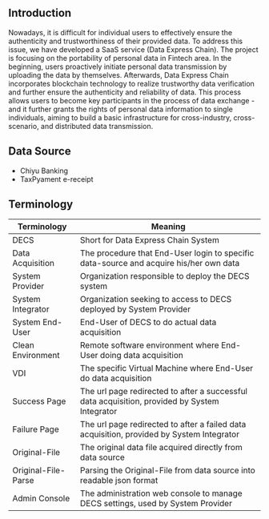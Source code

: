 ## Introduction

Nowadays, it is difficult for individual users to effectively ensure the authenticity and trustworthiness of their provided data. To address this issue, we have developed a SaaS service (Data Express Chain). The project is focusing on the portability of personal data in Fintech area. In the beginning, users proactively initiate personal data transmission by uploading the data by themselves. Afterwards, Data Express Chain incorporates blockchain technology to realize trustworthy data verification and further ensure the authenticity and reliability of data. This process allows users to become key participants in the process of data exchange - and it further grants the rights of personal data information to single individuals, aiming to build a basic infrastructure for cross-industry, cross-scenario, and distributed data transmission.

## Data Source

* Chiyu Banking
* TaxPyament e-receipt

## Terminology

| **Terminology** | **Meaning**                                                                             |
| --------------------- | --------------------------------------------------------------------------------------------- |
| DECS                  | Short for Data Express Chain System                                                           |
| Data Acquisition      | The procedure that End-User login to specific data-source and acquire his/her own data        |
| System Provider       | Organization responsible to deploy the DECS system                                            |
| System Integrator     | Organization seeking to access to DECS deployed by System Provider                            |
| System End-User       | End-User of DECS to do actual data acquisition                                                |
| Clean Environment     | Remote software environment where End-User doing data acquisition                             |
| VDI                   | The specific Virtual Machine where End-User do data acquisition                               |
| Success Page          | The url page redirected to after a successful data acquisition, provided by System Integrator |
| Failure Page          | The url page redirected to after a failed data acquisition, provided by System Integrator     |
| Original-File         | The original data file acquired directly from data source                                     |
| Original-File-Parse   | Parsing the Original-File from data source into readable json format                          |
| Admin Console         | The administration web console to manage DECS settings, used by System Provider               |
